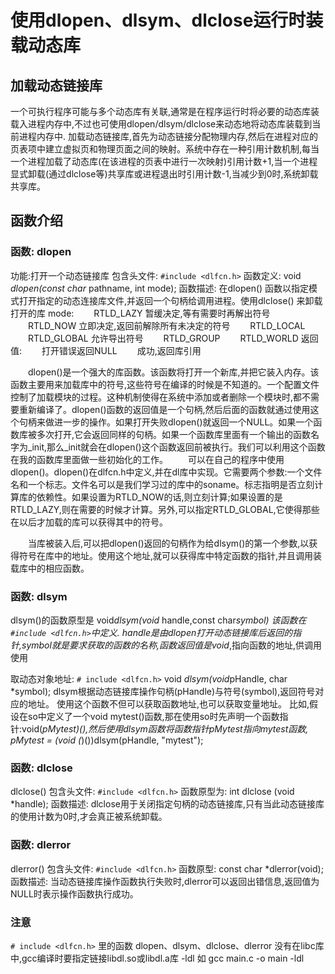 # 使用dlopen、dlsym、dlclose运行时装载动态库

## 加载动态链接库

一个可执行程序可能与多个动态库有关联,通常是在程序运行时将必要的动态库装载入进程内存中,不过也可使用dlopen/dlsym/dlclose来动态地将动态库装载到当前进程内存中.
加载动态链接库,首先为动态链接分配物理内存,然后在进程对应的页表项中建立虚拟页和物理页面之间的映射。系统中存在一种引用计数机制,每当一个进程加载了动态库(在该进程的页表中进行一次映射)引用计数+1,当一个进程显式卸载(通过dlclose等)共享库或进程退出时引用计数-1,当减少到0时,系统卸载共享库。

## 函数介绍

### 函数: dlopen

功能:打开一个动态链接库
包含头文件: `#include <dlfcn.h>`
函数定义: void *dlopen(const char* pathname, int mode);
函数描述: 在dlopen() 函数以指定模式打开指定的动态连接库文件,并返回一个句柄给调用进程。使用dlclose() 来卸载打开的库
mode:
　　RTLD_LAZY 暂缓决定,等有需要时再解出符号
　　RTLD_NOW 立即决定,返回前解除所有未决定的符号
　　RTLD_LOCAL
　　RTLD_GLOBAL 允许导出符号
　　RTLD_GROUP
　　RTLD_WORLD
返回值:
　　打开错误返回NULL
　　成功,返回库引用

　　dlopen()是一个强大的库函数。该函数将打开一个新库,并把它装入内存。该函数主要用来加载库中的符号,这些符号在编译的时候是不知道的。一个配置文件控制了加载模块的过程。这种机制使得在系统中添加或者删除一个模块时,都不需要重新编译了。dlopen()函数的返回值是一个句柄,然后后面的函数就通过使用这个句柄来做进一步的操作。如果打开失败dlopen()就返回一个NULL。如果一个函数库被多次打开,它会返回同样的句柄。如果一个函数库里面有一个输出的函数名字为_init,那么_init就会在dlopen()这个函数返回前被执行。我们可以利用这个函数在我的函数库里面做一些初始化的工作。
　　可以在自己的程序中使用 dlopen()。dlopen()在dlfcn.h中定义,并在dl库中实现。它需要两个参数:一个文件名和一个标志。文件名可以是我们学习过的库中的soname。标志指明是否立刻计算库的依赖性。如果设置为RTLD_NOW的话,则立刻计算;如果设置的是RTLD_LAZY,则在需要的时候才计算。另外,可以指定RTLD_GLOBAL,它使得那些在以后才加载的库可以获得其中的符号。

　　当库被装入后,可以把dlopen()返回的句柄作为给dlsym()的第一个参数,以获得符号在库中的地址。使用这个地址,就可以获得库中特定函数的指针,并且调用装载库中的相应函数。

### 函数: dlsym

dlsym()的函数原型是 void*dlsym(void* handle,const char*symbol) 该函数在`#include <dlfcn.h>`中定义.
handle是由dlopen打开动态链接库后返回的指针,symbol就是要求获取的函数的名称,函数返回值是void*,指向函数的地址,供调用使用

取动态对象地址:
`# include <dlfcn.h>`
void *dlsym(void*pHandle, char *symbol);
dlsym根据动态链接库操作句柄(pHandle)与符号(symbol),返回符号对应的地址。
使用这个函数不但可以获取函数地址,也可以获取变量地址。
比如,假设在so中定义了一个void mytest()函数,那在使用so时先声明一个函数指针:void(*pMytest)(),然后使用dlsym函数将函数指针pMytest指向mytest函数,
pMytest = (void (*)())dlsym(pHandle, "mytest");

### 函数: dlclose

dlclose() 包含头文件: `#include <dlfcn.h>`
函数原型为: int dlclose (void *handle);
函数描述: dlclose用于关闭指定句柄的动态链接库,只有当此动态链接库的使用计数为0时,才会真正被系统卸载。

### 函数: dlerror

dlerror() 包含头文件: `#include <dlfcn.h>`
函数原型: const char *dlerror(void);
函数描述: 当动态链接库操作函数执行失败时,dlerror可以返回出错信息,返回值为NULL时表示操作函数执行成功。

### 注意

`# include <dlfcn.h>` 里的函数 dlopen、dlsym、dlclose、dlerror 没有在libc库中,gcc编译时要指定链接libdl.so或libdl.a库 -ldl
如 gcc main.c -o main -ldl
